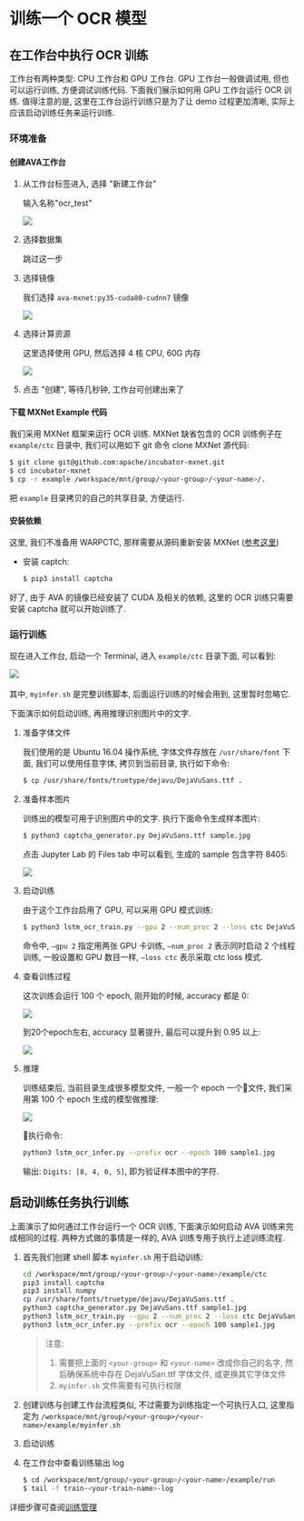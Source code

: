# 训练一个 OCR 模型

## 在工作台中执行 OCR 训练

工作台有两种类型: CPU 工作台和 GPU 工作台. GPU 工作台一般做调试用, 但也可以运行训练, 方便调试训练代码. 下面我们展示如何用 GPU 工作台运行 OCR 训练. 值得注意的是, 这里在工作台运行训练只是为了让 demo 过程更加清晰, 实际上应该启动训练任务来运行训练.

### 环境准备

#### 创建AVA工作台

1. 从工作台标签进入, 选择 "新建工作台"

    输入名称"ocr_test"

    ![](/images/ch-07/create_workspace.png)

2. 选择数据集

    跳过这一步

3. 选择镜像

    我们选择 `ava-mxnet:py35-cuda80-cudnn7` 镜像

    ![](/images/ch-07/ava_image.png)

4. 选择计算资源

    这里选择使用 GPU, 然后选择 4 核 CPU, 60G 内存

    ![](/images/ch-07/ava_resource.png)

5. 点击 "创建", 等待几秒钟, 工作台可创建出来了

#### 下载 MXNet Example 代码

我们采用 MXNet 框架来运行 OCR 训练. MXNet 缺省包含的 OCR 训练例子在 `example/ctc` 目录中, 我们可以用如下 git 命令 clone MXNet 源代码: 

```bash
$ git clone git@github.com:apache/incubator-mxnet.git
$ cd incubator-mxnet
$ cp -r example /workspace/mnt/group/<your-group>/<your-name>/.
```

把 `example` 目录拷贝的自己的共享目录, 方便运行.

#### 安装依赖

这里, 我们不准备用 WARPCTC, 那样需要从源码重新安装 MXNet ([参考这里](https://github.com/apache/incubator-mxnet/tree/master/example/ctc))

- 安装 captch:  
    ```bash
    $ pip3 install captcha
    ```

好了, 由于 AVA 的镜像已经安装了 CUDA 及相关的依赖, 这里的 OCR 训练只需要安装 captcha 就可以开始训练了. 

### 运行训练

现在进入工作台, 启动一个 Terminal, 进入 `example/ctc` 目录下面, 可以看到:

​![](/images/ch-07/ls.png)

其中, `myinfer.sh` 是完整训练脚本, 后面运行训练的时候会用到, 这里暂时忽略它. 

下面演示如何启动训练, 再用推理识别图片中的文字. 

1. 准备字体文件

    我们使用的是 Ubuntu 16.04 操作系统, 字体文件存放在 `/usr/share/font` 下面, 我们可以使用任意字体, 拷贝到当前目录, 执行如下命令: 

    ```bash
    $ cp /usr/share/fonts/truetype/dejavu/DejaVuSans.ttf .
    ```

2. 准备样本图片

    训练出的模型可用于识别图片中的文字. 执行下面命令生成样本图片: 

    ```bash
    $ python3 captcha_generator.py DejaVuSans.ttf sample.jpg
    ```

    点击 Jupyter Lab 的 Files tab 中可以看到, 生成的 sample 包含字符 8405: 

    ![](/images/ch-07/sample.png)

3. 启动训练

    由于这个工作台启用了 GPU, 可以采用 GPU 模式训练: 

    ```bash
    $ python3 lstm_ocr_train.py --gpu 2 --num_proc 2 --loss ctc DejaVuSans.ttf
    ```

    命令中, `—gpu 2` 指定用两张 GPU 卡训练, `—num_proc 2` 表示同时启动 2 个线程训练, 一般设置和 GPU 数目一样, `—loss ctc` 表示采取 ctc loss 模式. 

4. 查看训练过程

    这次训练会运行 100 个 epoch, 刚开始的时候, accuracy 都是 0: 

    ![](/images/ch-07/train_start.png)

    到20个epoch左右, accuracy 显著提升, 最后可以提升到 0.95 以上: 

    ![](/images/ch-07/train_end.png)

5. 推理

    训练结束后, 当前目录生成很多模型文件, 一般一个 epoch 一个文件, 我们采用第 100 个 epoch 生成的模型做推理:

    ![](/images/ch-07/output.png)

    执行命令: 
    ```bash
    python3 lstm_ocr_infer.py --prefix ocr --epoch 100 sample1.jpg
    ```

    输出: `Digits: [8, 4, 0, 5]`, 即为验证样本图中的字符.


## 启动训练任务执行训练

上面演示了如何通过工作台运行一个 OCR 训练, 下面演示如何启动 AVA 训练来完成相同的过程. 两种方式做的事情是一样的, AVA 训练专用于执行上述训练流程. 

1. 首先我们创建 shell 脚本 `myinfer.sh` 用于启动训练:

    ```bash
    cd /workspace/mnt/group/<your-group>/<your-name>/example/ctc
    pip3 install captcha
    pip3 install numpy
    cp /usr/share/fonts/truetype/dejavu/DejaVuSans.ttf .
    python3 captcha_generator.py DejaVuSans.ttf sample1.jpg
    python3 lstm_ocr_train.py --gpu 2 --num_proc 2 --loss ctc DejaVuSans.ttf
    python3 lstm_ocr_infer.py --prefix ocr --epoch 100 sample1.jpg
    ```

    > 注意: 
    > 1. 需要把上面的 `<your-group>` 和 `<your-name>` 改成你自己的名字, 然后确保系统中存在 DejaVuSan.ttf 字体文件, 或更换其它字体文件
    > 2. `myinfer.sh` 文件需要有可执行权限

2. 创建训练与创建工作台流程类似, 不过需要为训练指定一个可执行入口, 这里指定为 `/workspace/mnt/group/<your-group>/<your-name>/example/myinfer.sh`

3. 启动训练

4. 在工作台中查看训练输出 log

    ```bash
    $ cd /workspace/mnt/group/<your-group>/<your-name>/example/run
    $ tail -f train-<your-train-name>-log
    ```

详细步骤可查阅[训练管理](/05-tasks/5.3-training.md)



